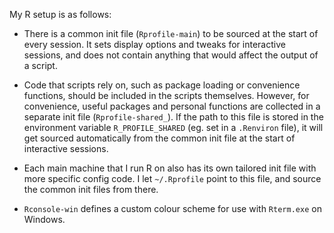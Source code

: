 
My R setup is as follows:

- There is a common init file (`Rprofile-main`) to be sourced at the start of every session. It sets display options and tweaks for interactive sessions, and does not contain anything that would affect the output of a script.

- Code that scripts rely on, such as package loading or convenience functions, should be included in the scripts themselves. However, for convenience, useful packages and personal functions are collected in a separate init file (`Rprofile-shared_`). If the path to this file is stored in the environment variable `R_PROFILE_SHARED` (eg. set in a `.Renviron` file), it will get sourced automatically from the common init file at the start of interactive sessions.

- Each main machine that I run R on also has its own tailored init file with more specific config code. I let `~/.Rprofile` point to this file, and source the common init files from there.

- `Rconsole-win` defines a custom colour scheme for use with `Rterm.exe` on Windows.

